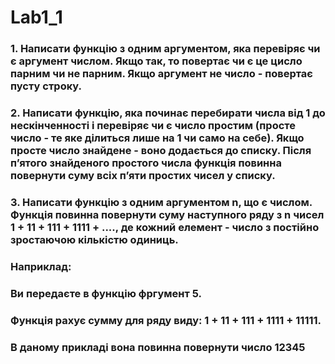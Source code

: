 # Lab1_1
<h3>1. Написати функцію з одним аргументом, яка перевіряє чи є аргумент числом. Якщо так, то повертає чи є це цисло парним чи не парним. Якщо аргумент не число - повертає пусту строку.</h3>
<h3>2. Написати функцію, яка починає перебирати числа від 1 до нескінченності і перевіряє чи є число простим (просте число - те яке ділиться лише на 1 чи само на себе). Якщо просте число знайдене - воно додається до списку. Після пʼятого знайденого простого числа функція повинна повернути суму всіх пʼяти простих чисел у списку.</h3>
<h3>3. Написати функцію з одним аргументом n, що є числом. Функція повинна повернути суму наступного ряду з n чисел 1 + 11 + 111 + 1111 + ...., де кожний елемент - число з постійно зростаючою кількістю одиниць.</h3>
 <h3>Наприклад:</h3>
 <h3>Ви передаєте в функцію фргумент 5.</h3>
<h3> Функція рахує сумму для ряду виду: 1 + 11 + 111 + 1111 + 11111.</h3>
<h3> В даному прикладі вона повинна повернути число 12345</h3>
</h3>
